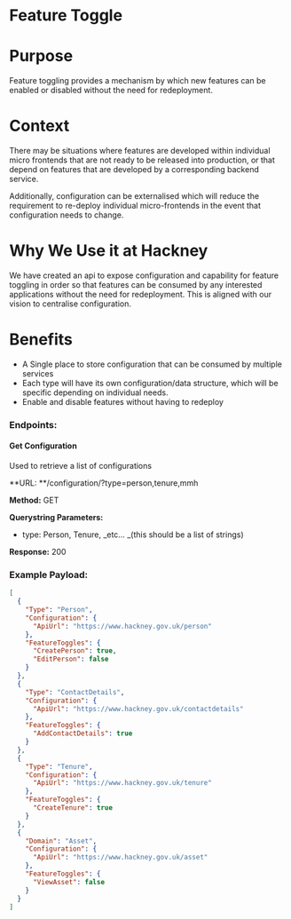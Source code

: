 # Feature Toggle

# Purpose

Feature toggling provides a mechanism by which new features can be enabled or disabled without the need for redeployment.

# Context

There may be situations where features are developed within individual micro frontends that are not ready to be released into production, or that depend on features that are developed by a corresponding backend service.

Additionally, configuration can be externalised which will reduce the requirement to re-deploy individual micro-frontends in the event that configuration needs to change.

# Why We Use it at Hackney

We have created an api to expose configuration and capability for feature toggling in order so that features can be consumed by any interested applications without the need for redeployment. This is aligned with our vision to centralise configuration.

# Benefits

* A Single place to store configuration that can be consumed by multiple services
* Each type will have its own configuration/data structure, which will be specific depending on individual needs.
* Enable and disable features without having to redeploy


### Endpoints:

#### Get Configuration
Used to retrieve a list of configurations

**URL: **/configuration/?type=person,tenure,mmh

**Method:** GET

**Querystring Parameters:**
* type: Person, Tenure, _etc… _(this should be a list of strings)

**Response:** 200


### Example Payload:
```json
[
  {
    "Type": "Person",
    "Configuration": {
      "ApiUrl": "https://www.hackney.gov.uk/person"
    },
    "FeatureToggles": {
      "CreatePerson": true,
      "EditPerson": false
    }
  },
  {
    "Type": "ContactDetails",
    "Configuration": {
      "ApiUrl": "https://www.hackney.gov.uk/contactdetails"
    },
    "FeatureToggles": {
      "AddContactDetails": true
    }
  },
  {
    "Type": "Tenure",
    "Configuration": {
      "ApiUrl": "https://www.hackney.gov.uk/tenure"
    },
    "FeatureToggles": {
      "CreateTenure": true
    }
  },
  {
    "Domain": "Asset",
    "Configuration": {
      "ApiUrl": "https://www.hackney.gov.uk/asset"
    },
    "FeatureToggles": {
      "ViewAsset": false
    }
  }
]
```
